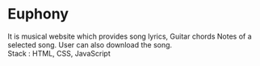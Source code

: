 # Euphony
It is musical website which provides song lyrics, Guitar chords Notes of a selected song. User can also download the song.
<br>
Stack : HTML, CSS, JavaScript

